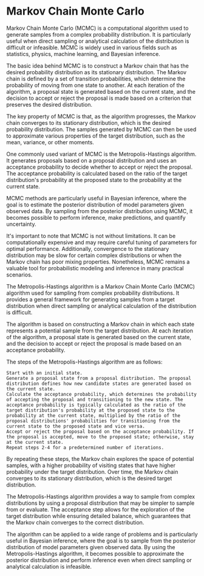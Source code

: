 # Markov Chain Monte Carlo

Markov Chain Monte Carlo (MCMC) is a computational algorithm used to generate samples from a complex probability distribution. It is particularly useful when direct sampling or analytical calculation of the distribution is difficult or infeasible. MCMC is widely used in various fields such as statistics, physics, machine learning, and Bayesian inference.

The basic idea behind MCMC is to construct a Markov chain that has the desired probability distribution as its stationary distribution. The Markov chain is defined by a set of transition probabilities, which determine the probability of moving from one state to another. At each iteration of the algorithm, a proposal state is generated based on the current state, and the decision to accept or reject the proposal is made based on a criterion that preserves the desired distribution.

The key property of MCMC is that, as the algorithm progresses, the Markov chain converges to its stationary distribution, which is the desired probability distribution. The samples generated by MCMC can then be used to approximate various properties of the target distribution, such as the mean, variance, or other moments.

One commonly used variant of MCMC is the Metropolis-Hastings algorithm. It generates proposals based on a proposal distribution and uses an acceptance probability to decide whether to accept or reject the proposal. The acceptance probability is calculated based on the ratio of the target distribution's probability at the proposed state to the probability at the current state.

MCMC methods are particularly useful in Bayesian inference, where the goal is to estimate the posterior distribution of model parameters given observed data. By sampling from the posterior distribution using MCMC, it becomes possible to perform inference, make predictions, and quantify uncertainty.

It's important to note that MCMC is not without limitations. It can be computationally expensive and may require careful tuning of parameters for optimal performance. Additionally, convergence to the stationary distribution may be slow for certain complex distributions or when the Markov chain has poor mixing properties. Nonetheless, MCMC remains a valuable tool for probabilistic modeling and inference in many practical scenarios.

The Metropolis-Hastings algorithm is a Markov Chain Monte Carlo (MCMC) algorithm used for sampling from complex probability distributions. It provides a general framework for generating samples from a target distribution when direct sampling or analytical calculation of the distribution is difficult.

The algorithm is based on constructing a Markov chain in which each state represents a potential sample from the target distribution. At each iteration of the algorithm, a proposal state is generated based on the current state, and the decision to accept or reject the proposal is made based on an acceptance probability.

The steps of the Metropolis-Hastings algorithm are as follows:

    Start with an initial state.
    Generate a proposal state from a proposal distribution. The proposal distribution defines how new candidate states are generated based on the current state.
    Calculate the acceptance probability, which determines the probability of accepting the proposal and transitioning to the new state. The acceptance probability is typically calculated as the ratio of the target distribution's probability at the proposed state to the probability at the current state, multiplied by the ratio of the proposal distributions' probabilities for transitioning from the current state to the proposed state and vice versa.
    Accept or reject the proposal based on the acceptance probability. If the proposal is accepted, move to the proposed state; otherwise, stay at the current state.
    Repeat steps 2-4 for a predetermined number of iterations.

By repeating these steps, the Markov chain explores the space of potential samples, with a higher probability of visiting states that have higher probability under the target distribution. Over time, the Markov chain converges to its stationary distribution, which is the desired target distribution.

The Metropolis-Hastings algorithm provides a way to sample from complex distributions by using a proposal distribution that may be simpler to sample from or evaluate. The acceptance step allows for the exploration of the target distribution while ensuring detailed balance, which guarantees that the Markov chain converges to the correct distribution.

The algorithm can be applied to a wide range of problems and is particularly useful in Bayesian inference, where the goal is to sample from the posterior distribution of model parameters given observed data. By using the Metropolis-Hastings algorithm, it becomes possible to approximate the posterior distribution and perform inference even when direct sampling or analytical calculation is infeasible.